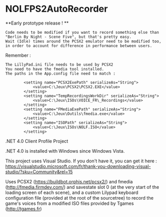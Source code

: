# NOLFPS2AutoRecorder

**Early prototype release ! **

    Code needs to be modified if you want to record something else than "Berlin By Night - Scene Five", but that's pretty easy.
    Wait (Idle) times around the PCSX2 emulator need to be modified too, in order to account for difference in performance between users.

Remember :

    The LillyPad.ini file needs to be used by PCSX2
    You need to have the fmedia tool installed.
    The paths in the App.config file need to match :

            <setting name="PCSX2ExePath" serializeAs="String">
                <value>C:\Jeux\PCSX2\PCSX2.EXE</value>
            </setting>
            <setting name="TempRecordingsWorkDir" serializeAs="String">
                <value>C:\Jeux\ISOs\VOICE_FR\_Recordings</value>
            </setting>
            <setting name="FMediaExePath" serializeAs="String">
                <value>C:\Jeux\Outils\fmedia.exe</value>
            </setting>
            <setting name="ISOPath" serializeAs="String">
                <value>C:\Jeux\ISOs\NOLF.ISO</value>
            </setting>


.NET 4.0 Client Profile Project

.NET 4.0 is installed with Windows since Windows Vista.

This project uses Visual Studio. If you don't have it, you can get it here :
https://visualstudio.microsoft.com/fr/thank-you-downloading-visual-studio/?sku=Community&rel=15

Uses PCSX2 (https://buildbot.orphis.net/pcsx2/) and fmedia (http://fmedia.firmdev.com/) and savestate slot 0 (at the very start of the loading screen of each scene), and a custom Lilypad keyboard configuration file (provided at the root of the sourcetree) to record the game's voices from a modified ISO files provided by Tgames (http://tgames.fr)
